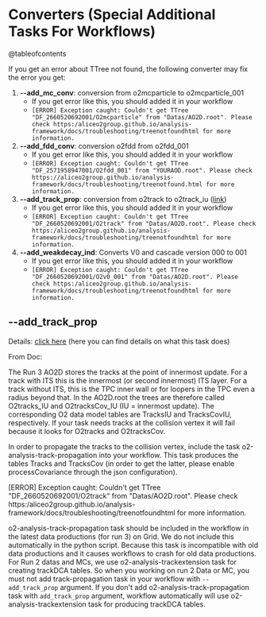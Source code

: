 # Converters (Special Additional Tasks For Workflows)

@tableofcontents

If you get an error about TTree not found, the following converter may fix the error you get:

1. **--add_mc_conv**: conversion from o2mcparticle to o2mcparticle_001
   * If you get error like this, you should added it in your workflow 
   * `[ERROR] Exception caught: Couldn't get TTree "DF_2660520692001/O2mcparticle" from "Datas/AO2D.root". Please check https:/aliceo2group.github.io/analysis-framework/docs/troubleshooting/treenotfoundhtml for more information.`
2. **--add_fdd_conv**: conversion o2fdd from o2fdd_001
   * If you get error like this, you should added it in your workflow 
   * `[ERROR] Exception caught: Couldn't get TTree "DF_2571958947001/O2fdd_001" from "YOURAOD.root". Please check https://aliceo2group.github.io/analysis-framework/docs/troubleshooting/treenotfound.html for more information.` 
3. **--add_track_prop**: conversion from o2track to o2track_iu ([link](https://aliceo2group.github.io/analysis-framework/docs/basics-usage/HelperTasks.html#track-propagation))
   * If you get error like this, you should added it in your workflow 
   * `[ERROR] Exception caught: Couldn't get TTree "DF_2660520692001/O2track" from "Datas/AO2D.root". Please check https:/aliceo2group.github.io/analysis-framework/docs/troubleshooting/treenotfoundhtml for more information.`
4. **--add_weakdecay_ind**: Converts V0 and cascade version 000 to 001
   * If you get error like this, you should added it in your workflow 
   * `[ERROR] Exception caught: Couldn't get TTree "DF_2660520692001/O2v0_001" from "Datas/AO2D.root". Please check https:/aliceo2group.github.io/analysis-framework/docs/troubleshooting/treenotfoundhtml for more information.`

## --add_track_prop

Details: [click here](https://aliceo2group.github.io/analysis-framework/docs/basics-usage/HelperTasks.html#track-propagation) (here you can find details on what this task does)

From Doc:

The Run 3 AO2D stores the tracks at the point of innermost update. For a track with ITS this is the innermost (or second innermost) ITS layer. For a track without ITS, this is the TPC inner wall or for loopers in the TPC even a radius beyond that. In the AO2D.root the trees are therefore called O2tracks_IU and O2tracksCov_IU (IU = innermost update). The corresponding O2 data model tables are TracksIU and TracksCovIU, respectively. If your task needs tracks at the collision vertex it will fail because it looks for O2tracks and O2tracksCov.

In order to propagate the tracks to the collision vertex, include the task o2-analysis-track-propagation into your workflow. This task produces the tables Tracks and TracksCov (in order to get the latter, please enable processCovariance through the json configuration).

[ERROR] Exception caught: Couldn't get TTree "DF_2660520692001/O2track" from "Datas/AO2D.root". Please check https:/aliceo2group.github.io/analysis-framework/docs/troubleshooting/treenotfoundhtml for more information.

o2-analysis-track-propagation task should be included in the workflow in the latest data productions (for run 3) on Grid. We do not include this automatically in the python script. Because this task is incompatible with old data productions and it causes workflows to crash for old data productions. For Run 2 datas and MCs, we use o2-analysis-trackextension task for creating trackDCA tables. So when you working on run 2 Data or MC, you must not add track-propagation task in your workflow with `--add_track_prop` argument. If you don't add o2-analysis-track-propagation task with `add_track_prop` argument, workflow automatically will use o2-analysis-trackextension task for producing trackDCA tables.





